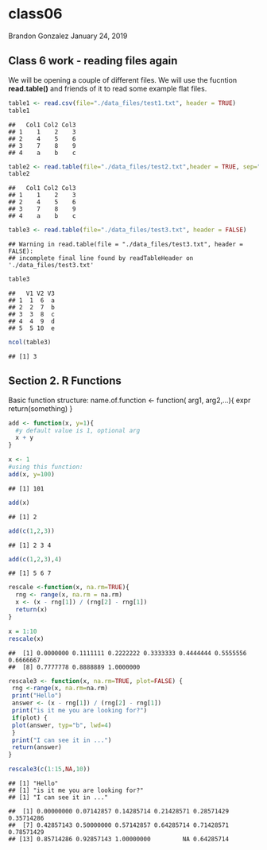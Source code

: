 class06
================
Brandon Gonzalez
January 24, 2019

Class 6 work - reading files again
----------------------------------

We will be opening a couple of different files. We will use the fucntion **read.table()** and friends of it to read some example flat files.

``` r
table1 <- read.csv(file="./data_files/test1.txt", header = TRUE)
table1
```

    ##   Col1 Col2 Col3
    ## 1    1    2    3
    ## 2    4    5    6
    ## 3    7    8    9
    ## 4    a    b    c

``` r
table2 <- read.table(file="./data_files/test2.txt",header = TRUE, sep="$")
table2
```

    ##   Col1 Col2 Col3
    ## 1    1    2    3
    ## 2    4    5    6
    ## 3    7    8    9
    ## 4    a    b    c

``` r
table3 <- read.table(file="./data_files/test3.txt", header = FALSE)
```

    ## Warning in read.table(file = "./data_files/test3.txt", header = FALSE):
    ## incomplete final line found by readTableHeader on './data_files/test3.txt'

``` r
table3
```

    ##   V1 V2 V3
    ## 1  1  6  a
    ## 2  2  7  b
    ## 3  3  8  c
    ## 4  4  9  d
    ## 5  5 10  e

``` r
ncol(table3)
```

    ## [1] 3

Section 2. R Functions
----------------------

Basic function structure: name.of.function &lt;- function( arg1, arg2,...){ expr return(something) }

``` r
add <- function(x, y=1){
  #y default value is 1, optional arg
  x + y
}

x <- 1
#using this function:
add(x, y=100)
```

    ## [1] 101

``` r
add(x)
```

    ## [1] 2

``` r
add(c(1,2,3))
```

    ## [1] 2 3 4

``` r
add(c(1,2,3),4)
```

    ## [1] 5 6 7

``` r
rescale <-function(x, na.rm=TRUE){
  rng <- range(x, na.rm = na.rm)
  x <- (x - rng[1]) / (rng[2] - rng[1])
  return(x)
}

x = 1:10
rescale(x)
```

    ##  [1] 0.0000000 0.1111111 0.2222222 0.3333333 0.4444444 0.5555556 0.6666667
    ##  [8] 0.7777778 0.8888889 1.0000000

``` r
rescale3 <- function(x, na.rm=TRUE, plot=FALSE) {
 rng <-range(x, na.rm=na.rm)
 print("Hello")
 answer <- (x - rng[1]) / (rng[2] - rng[1])
 print("is it me you are looking for?")
 if(plot) {
 plot(answer, typ="b", lwd=4)
 }
 print("I can see it in ...")
 return(answer)
}
```

``` r
rescale3(c(1:15,NA,10))
```

    ## [1] "Hello"
    ## [1] "is it me you are looking for?"
    ## [1] "I can see it in ..."

    ##  [1] 0.00000000 0.07142857 0.14285714 0.21428571 0.28571429 0.35714286
    ##  [7] 0.42857143 0.50000000 0.57142857 0.64285714 0.71428571 0.78571429
    ## [13] 0.85714286 0.92857143 1.00000000         NA 0.64285714
